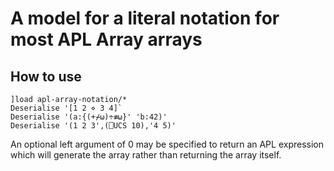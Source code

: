 # A model for a literal notation for most APL Array arrays

## How to use
```
]load apl-array-notation/*
Deserialise '[1 2 ⋄ 3 4]`
Deserialise '(a:{(+⌿⍵)÷≢⍵}' 'b:42)'
Deserialise '(1 2 3',(⎕UCS 10),'4 5)'
```

An optional left argument of 0 may be specified to return an APL expression which will generate the array rather than returning the array itself.
